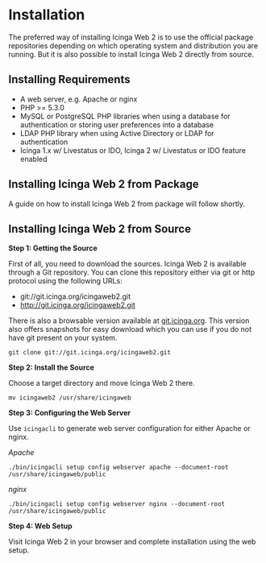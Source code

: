 # <a id="installation"></a> Installation

The preferred way of installing Icinga Web 2 is to use the official package repositories depending on which operating
system and distribution you are running. But it is also possible to install Icinga Web 2 directly from source.

## <a id="installation-requirements"></a> Installing Requirements

* A web server, e.g. Apache or nginx
* PHP >= 5.3.0
* MySQL or PostgreSQL PHP libraries when using a database for authentication or storing user preferences into a database
* LDAP PHP library when using Active Directory or LDAP for authentication
* Icinga 1.x w/ Livestatus or IDO, Icinga 2 w/ Livestatus or IDO feature enabled

## <a id="installation-from-package"></a> Installing Icinga Web 2 from Package

A guide on how to install Icinga Web 2 from package will follow shortly.

## <a id="installation-from-source"></a> Installing Icinga Web 2 from Source

**Step 1: Getting the Source**

First of all, you need to download the sources. Icinga Web 2 is available through a Git repository. You can clone this
repository either via git or http protocol using the following URLs:

  * git://git.icinga.org/icingaweb2.git
  * http://git.icinga.org/icingaweb2.git

There is also a browsable version available at
[git.icinga.org](https://git.icinga.org/?p=icingaweb2.git;a=summary "Icinga Web 2 Git Repository").
This version also offers snapshots for easy download which you can use if you do not have git present on your system.

````
git clone git://git.icinga.org/icingaweb2.git
````

**Step 2: Install the Source**

Choose a target directory and move Icinga Web 2 there.

````
mv icingaweb2 /usr/share/icingaweb
````

**Step 3: Configuring the Web Server**

Use `icingacli` to generate web server configuration for either Apache or nginx.

*Apache*

````
./bin/icingacli setup config webserver apache --document-root /usr/share/icingaweb/public
````

*nginx*

````
./bin/icingacli setup config webserver nginx --document-root /usr/share/icingaweb/public
````

**Step 4: Web Setup**

Visit Icinga Web 2 in your browser and complete installation using the web setup.
